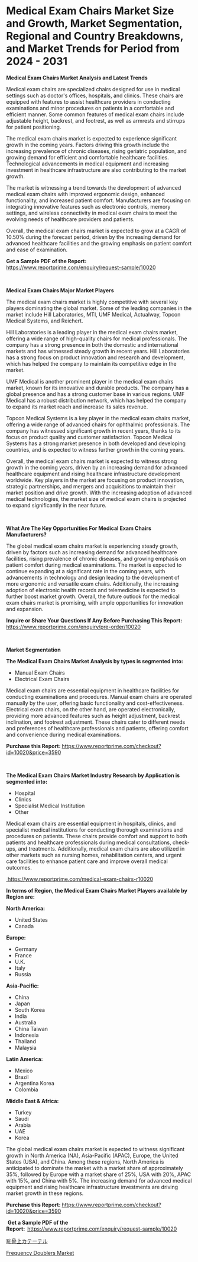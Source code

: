 <p><h1>Medical Exam Chairs Market Size and Growth, Market Segmentation, Regional and Country Breakdowns, and Market Trends for Period from 2024 -  2031</h1></p><p><strong>Medical Exam Chairs Market Analysis and Latest Trends</strong></p>
<p><p>Medical exam chairs are specialized chairs designed for use in medical settings such as doctor's offices, hospitals, and clinics. These chairs are equipped with features to assist healthcare providers in conducting examinations and minor procedures on patients in a comfortable and efficient manner. Some common features of medical exam chairs include adjustable height, backrest, and footrest, as well as armrests and stirrups for patient positioning.</p><p>The medical exam chairs market is expected to experience significant growth in the coming years. Factors driving this growth include the increasing prevalence of chronic diseases, rising geriatric population, and growing demand for efficient and comfortable healthcare facilities. Technological advancements in medical equipment and increasing investment in healthcare infrastructure are also contributing to the market growth.</p><p>The market is witnessing a trend towards the development of advanced medical exam chairs with improved ergonomic design, enhanced functionality, and increased patient comfort. Manufacturers are focusing on integrating innovative features such as electronic controls, memory settings, and wireless connectivity in medical exam chairs to meet the evolving needs of healthcare providers and patients.</p><p>Overall, the medical exam chairs market is expected to grow at a CAGR of 10.50% during the forecast period, driven by the increasing demand for advanced healthcare facilities and the growing emphasis on patient comfort and ease of examination.</p></p>
<p><strong>Get a Sample PDF of the Report:&nbsp;</strong> <a href="https://www.reportprime.com/enquiry/request-sample/10020">https://www.reportprime.com/enquiry/request-sample/10020</a></p>
<p>&nbsp;</p>
<p><strong>Medical Exam Chairs Major Market Players</strong></p>
<p><p>The medical exam chairs market is highly competitive with several key players dominating the global market. Some of the leading companies in the market include Hill Laboratories, MTI, UMF Medical, Actualway, Topcon Medical Systems, and Reichert.</p><p>Hill Laboratories is a leading player in the medical exam chairs market, offering a wide range of high-quality chairs for medical professionals. The company has a strong presence in both the domestic and international markets and has witnessed steady growth in recent years. Hill Laboratories has a strong focus on product innovation and research and development, which has helped the company to maintain its competitive edge in the market.</p><p>UMF Medical is another prominent player in the medical exam chairs market, known for its innovative and durable products. The company has a global presence and has a strong customer base in various regions. UMF Medical has a robust distribution network, which has helped the company to expand its market reach and increase its sales revenue.</p><p>Topcon Medical Systems is a key player in the medical exam chairs market, offering a wide range of advanced chairs for ophthalmic professionals. The company has witnessed significant growth in recent years, thanks to its focus on product quality and customer satisfaction. Topcon Medical Systems has a strong market presence in both developed and developing countries, and is expected to witness further growth in the coming years.</p><p>Overall, the medical exam chairs market is expected to witness strong growth in the coming years, driven by an increasing demand for advanced healthcare equipment and rising healthcare infrastructure development worldwide. Key players in the market are focusing on product innovation, strategic partnerships, and mergers and acquisitions to maintain their market position and drive growth. With the increasing adoption of advanced medical technologies, the market size of medical exam chairs is projected to expand significantly in the near future.</p></p>
<p>&nbsp;</p>
<p><strong>What Are The Key Opportunities For Medical Exam Chairs Manufacturers?</strong></p>
<p><p>The global medical exam chairs market is experiencing steady growth, driven by factors such as increasing demand for advanced healthcare facilities, rising prevalence of chronic diseases, and growing emphasis on patient comfort during medical examinations. The market is expected to continue expanding at a significant rate in the coming years, with advancements in technology and design leading to the development of more ergonomic and versatile exam chairs. Additionally, the increasing adoption of electronic health records and telemedicine is expected to further boost market growth. Overall, the future outlook for the medical exam chairs market is promising, with ample opportunities for innovation and expansion.</p></p>
<p><strong>Inquire or Share Your Questions If Any Before Purchasing This Report:</strong> <a href="https://www.reportprime.com/enquiry/pre-order/10020">https://www.reportprime.com/enquiry/pre-order/10020</a></p>
<p>&nbsp;</p>
<p><strong>Market Segmentation</strong></p>
<p><strong>The Medical Exam Chairs Market Analysis by types is segmented into:</strong></p>
<p><ul><li>Manual Exam Chairs</li><li>Electrical Exam Chairs</li></ul></p>
<p><p>Medical exam chairs are essential equipment in healthcare facilities for conducting examinations and procedures. Manual exam chairs are operated manually by the user, offering basic functionality and cost-effectiveness. Electrical exam chairs, on the other hand, are operated electronically, providing more advanced features such as height adjustment, backrest inclination, and footrest adjustment. These chairs cater to different needs and preferences of healthcare professionals and patients, offering comfort and convenience during medical examinations.</p></p>
<p><strong>Purchase this Report:&nbsp;</strong><a href="https://www.reportprime.com/checkout?id=10020&price=3590">https://www.reportprime.com/checkout?id=10020&price=3590</a></p>
<p>&nbsp;</p>
<p><strong>The Medical Exam Chairs Market Industry Research by Application is segmented into:</strong></p>
<p><ul><li>Hospital</li><li>Clinics</li><li>Specialist Medical Institution</li><li>Other</li></ul></p>
<p><p>Medical exam chairs are essential equipment in hospitals, clinics, and specialist medical institutions for conducting thorough examinations and procedures on patients. These chairs provide comfort and support to both patients and healthcare professionals during medical consultations, check-ups, and treatments. Additionally, medical exam chairs are also utilized in other markets such as nursing homes, rehabilitation centers, and urgent care facilities to enhance patient care and improve overall medical outcomes.</p></p>
<p><a href="https://www.reportprime.com/medical-exam-chairs-r10020">&nbsp;https://www.reportprime.com/medical-exam-chairs-r10020</a></p>
<p><strong>In terms of Region, the Medical Exam Chairs Market Players available by Region are:</strong></p>
<p>
    <p> <strong> North America: </strong>
        <ul>
            <li>United States</li>
            <li>Canada</li>
        </ul>
        </p> 
    <p> <strong> Europe: </strong>
        <ul>
            <li>Germany</li>
            <li>France</li>
            <li>U.K.</li>
            <li>Italy</li>
            <li>Russia</li>
        </ul>
        </p> 
    <p> <strong> Asia-Pacific: </strong>
        <ul>
            <li>China</li>
            <li>Japan</li>
            <li>South Korea</li>
            <li>India</li>
            <li>Australia</li>
            <li>China Taiwan</li>
            <li>Indonesia</li>
            <li>Thailand</li>
            <li>Malaysia</li>
        </ul>
        </p> 
    <p> <strong> Latin America: </strong>
        <ul>
            <li>Mexico</li>
            <li>Brazil</li>
            <li>Argentina Korea</li>
            <li>Colombia</li>
        </ul>
        </p> 
    <p> <strong> Middle East & Africa: </strong>
        <ul>
            <li>Turkey</li>
            <li>Saudi</li>
            <li>Arabia</li>
            <li>UAE</li>
            <li>Korea</li>
        </ul>
    </p>
    </p>
<p><p>The global medical exam chairs market is expected to witness significant growth in North America (NA), Asia-Pacific (APAC), Europe, the United States (USA), and China. Among these regions, North America is anticipated to dominate the market with a market share of approximately 35%, followed by Europe with a market share of 25%, USA with 20%, APAC with 15%, and China with 5%. The increasing demand for advanced medical equipment and rising healthcare infrastructure investments are driving market growth in these regions.</p></p>
<p><strong>Purchase this Report: </strong><a href="https://www.reportprime.com/checkout?id=10020&price=3590">https://www.reportprime.com/checkout?id=10020&price=3590</a></p>
<p>&nbsp;<strong>Get a Sample PDF of the Report:&nbsp;&nbsp;</strong><a href="https://www.reportprime.com/enquiry/request-sample/10020">https://www.reportprime.com/enquiry/request-sample/10020</a></p>
<p><strong></strong></p>
<p><p><a href="https://medium.com/@eugenethompson65/%E3%82%B9%E3%83%BC%E3%83%91%E3%83%91%E3%83%93%E3%83%83%E3%82%AF%E3%82%AB%E3%83%86%E3%83%BC%E3%83%86%E3%83%AB%E5%B8%82%E5%A0%B4%E3%82%B7%E3%82%A7%E3%82%A2%E3%81%AE%E5%A4%89%E5%8C%96%E3%81%A8%E5%B8%82%E5%A0%B4%E6%88%90%E9%95%B7%E3%83%88%E3%83%AC%E3%83%B3%E3%83%892024%E5%B9%B4%E3%81%8B%E3%82%892031%E5%B9%B4%E3%81%BE%E3%81%A7-942b841bd696">恥骨上カテーテル</a></p><p><a href="https://military-diascia-e68.notion.site/Frequency-Doublers-Market-Focuses-on-Market-Share-Size-and-Projected-Forecast-Till-2031-68cda48ce0cb455c9ec30f381fecd0e0">Frequency Doublers Market</a></p></p>